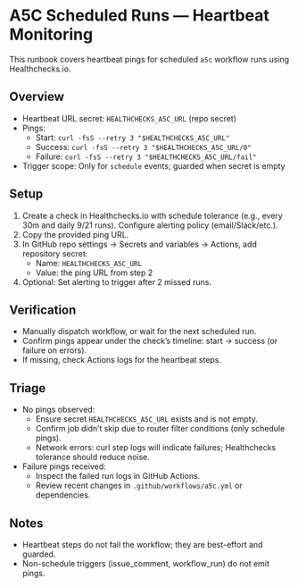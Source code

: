 # A5C Scheduled Runs — Heartbeat Monitoring

This runbook covers heartbeat pings for scheduled `a5c` workflow runs using Healthchecks.io.

## Overview
- Heartbeat URL secret: `HEALTHCHECKS_A5C_URL` (repo secret)
- Pings:
  - Start: `curl -fsS --retry 3 "$HEALTHCHECKS_A5C_URL"`
  - Success: `curl -fsS --retry 3 "$HEALTHCHECKS_A5C_URL/0"`
  - Failure: `curl -fsS --retry 3 "$HEALTHCHECKS_A5C_URL/fail"`
- Trigger scope: Only for `schedule` events; guarded when secret is empty

## Setup
1. Create a check in Healthchecks.io with schedule tolerance (e.g., every 30m and daily 9/21 runs). Configure alerting policy (email/Slack/etc.).
2. Copy the provided ping URL.
3. In GitHub repo settings → Secrets and variables → Actions, add repository secret:
   - Name: `HEALTHCHECKS_A5C_URL`
   - Value: the ping URL from step 2
4. Optional: Set alerting to trigger after 2 missed runs.

## Verification
- Manually dispatch workflow, or wait for the next scheduled run.
- Confirm pings appear under the check’s timeline: start → success (or failure on errors).
- If missing, check Actions logs for the heartbeat steps.

## Triage
- No pings observed:
  - Ensure secret `HEALTHCHECKS_A5C_URL` exists and is not empty.
  - Confirm job didn’t skip due to router filter conditions (only schedule pings).
  - Network errors: curl step logs will indicate failures; Healthchecks tolerance should reduce noise.
- Failure pings received:
  - Inspect the failed run logs in GitHub Actions.
  - Review recent changes in `.github/workflows/a5c.yml` or dependencies.

## Notes
- Heartbeat steps do not fail the workflow; they are best-effort and guarded.
- Non-schedule triggers (issue_comment, workflow_run) do not emit pings.

